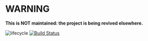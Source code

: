 # WARNING

__This is NOT maintained: the project is being revived elsewhere.__

![lifecycle](https://img.shields.io/badge/lifecycle-superseded-blue.svg) [![Build Status](https://travis-ci.org/JohnCoene/g2r.svg?branch=master)](https://travis-ci.org/JohnCoene/g2r)
